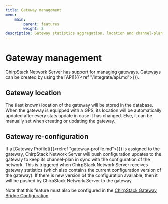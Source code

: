 ```yaml
---
title: Gateway management
menu:
    main:
        parent: features
        weight: 2
description: Gateway statistics aggregation, location and channel-plan (re)configuration.
---
```


# Gateway management

ChirpStack Network Server has support for managing gateways. Gateways can be created by
using the [API]({{<ref "/integrate/api.md">}}).

## Gateway location

The (last known) location of the gateway will be stored in the database. When
the gateway is equipped with a GPS, its location will be automatically updated
after every stats update in case it has changed. Else, it can be manually set
when creating or updating the gateway.

## Gateway re-configuration

If a [Gateway Profile]({{<relref "gateway-profile.md">}}) is assigned
to the gateway, ChirpStack Network Server will push configuration updates to the gateway
to keep its channel-plan in sync with the configuration of the network.
This is triggered when ChirpStack Network Server receives gateway statistics (which also
contains the current configuration version of the gateway). If there is new
version of the configuration available, then it will be pushed by ChirpStack Network Server
to the gateway.

Note that this feature must also be configured in the
[ChirpStack Gateway Bridge Configuration](/gateway-bridge/install/config/).
